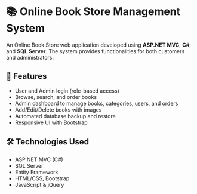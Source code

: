 # 📚 Online Book Store Management System

An Online Book Store web application developed using **ASP.NET MVC**, **C#**, and 
**SQL Server**. The system provides functionalities for both customers and administrators.


## 🚀 Features

- User and Admin login (role-based access)
- Browse, search, and order books
- Admin dashboard to manage books, categories, users, and orders
- Add/Edit/Delete books with images
- Automated database backup and restore
- Responsive UI with Bootstrap

## 🛠️ Technologies Used

- ASP.NET MVC (C#)
- SQL Server
- Entity Framework
- HTML/CSS, Bootstrap
- JavaScript & jQuery
